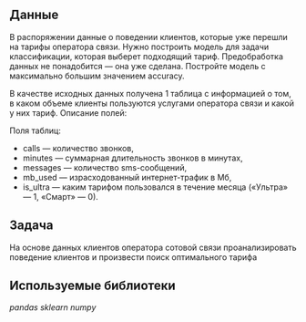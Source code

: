 ## Данные

В распоряжении данные о поведении клиентов, которые уже перешли на тарифы оператора связи. 
Нужно построить модель для задачи классификации, которая выберет подходящий тариф. 
Предобработка данных не понадобится — она уже сделана.
Постройте модель с максимально большим значением accuracy. 

В качестве исходных данных получена 1 таблица с информацией о том, в каком объеме клиенты пользуются услугами оператора связи и какой у них тариф.
Описание полей:

Поля таблиц:
- сalls — количество звонков,
- minutes — суммарная длительность звонков в минутах,
- messages — количество sms-сообщений,
- mb_used — израсходованный интернет-трафик в Мб,
- is_ultra — каким тарифом пользовался в течение месяца («Ультра» — 1, «Смарт» — 0).

## Задача

На основе данных клиентов оператора сотовой связи проанализировать поведение клиентов и произвести поиск оптимального тарифа


## Используемые библиотеки
*pandas*
*sklearn*
*numpy*

